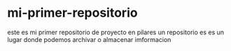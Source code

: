 # mi-primer-repositorio
este es mi primer repositorio de proyecto en pilares 
un repositorio es  es un  lugar donde podemos archivar o almacenar imformacion   
